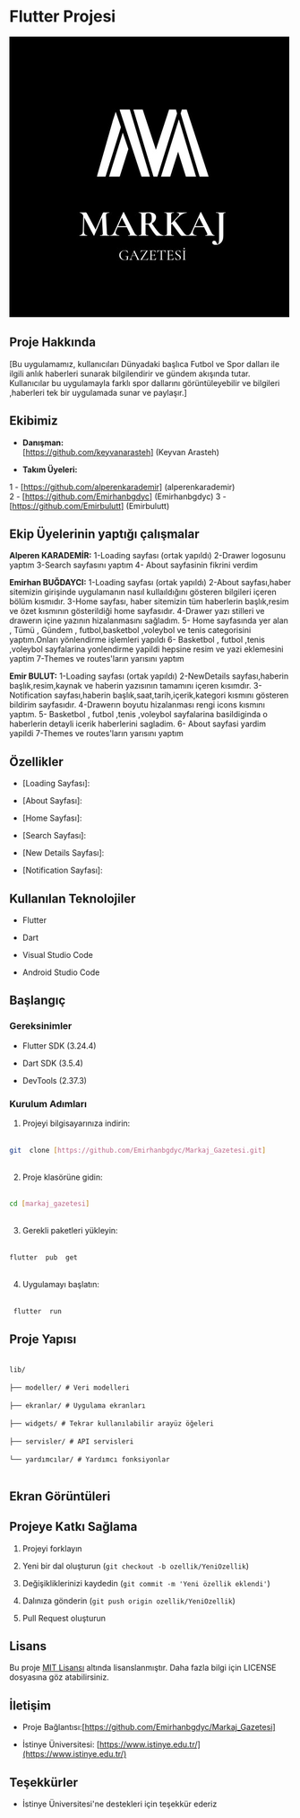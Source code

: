

# Flutter Projesi



![Markaj Gazatesı](assets/image/markajblack.jpg)



## Proje Hakkında

[Bu uygulamamız, kullanıcıları Dünyadaki başlıca Futbol ve Spor dalları ile ilgili anlık haberleri sunarak bilgilendirir ve gündem akışında tutar.
Kullanıcılar bu uygulamayla farklı spor dallarını görüntüleyebilir ve bilgileri ,haberleri tek bir uygulamada sunar ve paylaşır.]



## Ekibimiz

-  **Danışman:**    
   [https://github.com/keyvanarasteh] (Keyvan Arasteh)


-  **Takım Üyeleri:**

1 -  [https://github.com/alperenkarademir] (alperenkarademir)  
2 - [https://github.com/Emirhanbgdyc] (Emirhanbgdyc)
3 - [https://github.com/Emirbulutt] (Emirbulutt)

## Ekip Üyelerinin yaptığı çalışmalar
**Alperen KARADEMİR:**
1-Loading sayfası (ortak yapıldı)
2-Drawer logosunu yaptım
3-Search sayfasını yaptım
4- About sayfasinin fikrini verdim


**Emirhan BUĞDAYCI:**
1-Loading sayfası (ortak yapıldı)
2-About sayfası,haber sitemizin girişinde uygulamanın nasıl kullaıldığını gösteren bilgileri içeren bölüm kısmıdır.
3-Home sayfası, haber sitemizin tüm haberlerin başlık,resim ve özet kısmının gösterildiği home sayfasıdır.
4-Drawer yazı stilleri ve drawerın içine yazının hizalanmasını sağladım.
5- Home sayfasında yer alan , Tümü , Gündem , futbol,basketbol ,voleybol ve tenis categorisini yaptım.Onları yönlendirme işlemleri yapıldı
6- Basketbol , futbol ,tenis ,voleybol sayfalarina yonlendirme yapildi hepsine resim ve yazi eklemesini yaptim
7-Themes ve routes'ların yarısını yaptım


**Emir BULUT:**
1-Loading sayfası (ortak yapıldı)
2-NewDetails sayfası,haberin başlık,resim,kaynak ve haberin yazısının tamamını içeren kısımdır.
3-Notification sayfası,haberin başlık,saat,tarih,içerik,kategori kısmını gösteren bildirim sayfasıdır.
4-Drawerın boyutu hizalanması rengi icons kısmını yaptım.
5- Basketbol , futbol ,tenis ,voleybol sayfalarina basildiginda o haberlerin detayli icerik haberlerini sagladim.
6- About sayfasi yardim yapildi
7-Themes ve routes'ların yarısını yaptım

## Özellikler

- [Loading Sayfası]:

- [About Sayfası]:

- [Home Sayfası]:

- [Search Sayfası]:

- [New Details Sayfası]:

- [Notification Sayfası]:

## Kullanılan Teknolojiler

- Flutter

- Dart

- Visual Studio Code

- Android Studio Code 


## Başlangıç



### Gereksinimler

- Flutter SDK (3.24.4)

- Dart SDK (3.5.4)

- DevTools (2.37.3)



### Kurulum Adımları

1. Projeyi bilgisayarınıza indirin:

```bash  
  
git  clone [https://github.com/Emirhanbgdyc/Markaj_Gazetesi.git]  
  
```  



2. Proje klasörüne gidin:

```bash  
  
cd [markaj_gazetesi]  
  
```  



3. Gerekli paketleri yükleyin:

```bash  
  
flutter  pub  get  
  
```  



4. Uygulamayı başlatın:

```bash  
  
 flutter  run  
```  



## Proje Yapısı

```  
  
lib/  
  
├── modeller/ # Veri modelleri  
  
├── ekranlar/ # Uygulama ekranları  
  
├── widgets/ # Tekrar kullanılabilir arayüz öğeleri  
  
├── servisler/ # API servisleri  
  
└── yardımcılar/ # Yardımcı fonksiyonlar  
  
```  



## Ekran Görüntüleri




## Projeye Katkı Sağlama

1. Projeyi forklayın

2. Yeni bir dal oluşturun (`git checkout -b ozellik/YeniOzellik`)

3. Değişikliklerinizi kaydedin (`git commit -m 'Yeni özellik eklendi'`)

4. Dalınıza gönderin (`git push origin ozellik/YeniOzellik`)

5. Pull Request oluşturun



## Lisans

Bu proje [MIT Lisansı](./LICENSE) altında lisanslanmıştır. Daha fazla bilgi için LICENSE dosyasına göz atabilirsiniz.




## İletişim

- Proje Bağlantısı:[https://github.com/Emirhanbgdyc/Markaj_Gazetesi] 

- İstinye Üniversitesi: [https://www.istinye.edu.tr/](https://www.istinye.edu.tr/)



## Teşekkürler

- İstinye Üniversitesi'ne destekleri için teşekkür ederiz


  
  
  
  
